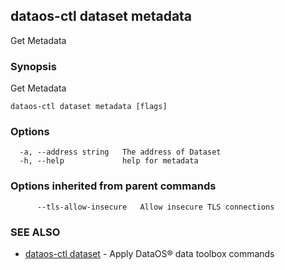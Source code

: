 ## dataos-ctl dataset metadata

Get Metadata

### Synopsis

Get Metadata

```
dataos-ctl dataset metadata [flags]
```

### Options

```
  -a, --address string   The address of Dataset
  -h, --help             help for metadata
```

### Options inherited from parent commands

```
      --tls-allow-insecure   Allow insecure TLS connections
```

### SEE ALSO

* [dataos-ctl dataset](dataos-ctl_dataset.md)	 - Apply DataOS® data toolbox commands

